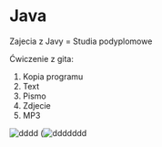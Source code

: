 # Java
Zajecia z Javy = Studia podyplomowe

Ćwiczenie z gita:
1. Kopia programu
2. Text
2. Pismo
3. Zdjecie
4. MP3


![dddd](http://icons.iconarchive.com/icons/papirus-team/papirus-apps/512/java-icon.png)
(![ddddddd](https://camo.githubusercontent.com/c78281bc310d8c50817724533a088bc2d4d32e27/68747470733a2f2f64316a6e783962613873366a39722e636c6f756466726f6e742e6e65742f626c6f672f77702d636f6e74656e742f75706c6f6164732f323031382f30312f322d322d373638783638352e706e67)

